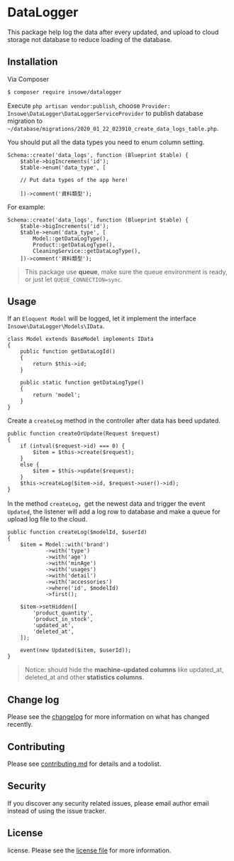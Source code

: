 # DataLogger

<!--
[![Latest Version on Packagist][ico-version]][link-packagist]
[![Total Downloads][ico-downloads]][link-downloads]
[![Build Status][ico-travis]][link-travis]
[![StyleCI][ico-styleci]][link-styleci]
-->

This package help log the data after every updated, and upload to cloud storage not database to reduce loading of the database.

## Installation

Via Composer

``` bash
$ composer require insowe/datalogger
```

Execute `php artisan vendor:publish`, choose `Provider: Insowe\DataLogger\DataLoggerServiceProvider` to publish database migration to `~/database/migrations/2020_01_22_023910_create_data_logs_table.php`.

You should put all the data types you need to enum column setting.
```
Schema::create('data_logs', function (Blueprint $table) {
    $table->bigIncrements('id');
    $table->enum('data_type', [

    // Put data types of the app here!

    ])->comment('資料類型');
```

For example:
```
Schema::create('data_logs', function (Blueprint $table) {
    $table->bigIncrements('id');
    $table->enum('data_type', [
        Model::getDataLogType(),
        Product::getDataLogType(),
        CleaningService::getDataLogType(),
    ])->comment('資料類型');
```

> This package use **queue**, make sure the queue environment is ready, or just let `QUEUE_CONNECTION=sync`.

## Usage

If an `Eloquent Model` will be logged, let it implement the interface `Insowe\DataLogger\Models\IData`.

```
class Model extends BaseModel implements IData
{
    public function getDataLogId()
    {
        return $this->id;
    }
    
    public static function getDataLogType()
    {
        return 'model';
    }
}
```


Create a `createLog` method in the controller after data has beed updated.
```
public function createOrUpdate(Request $request)
{
    if (intval($request->id) === 0) {
        $item = $this->create($request);
    }
    else {
        $item = $this->update($request);
    }
    $this->createLog($item->id, $request->user()->id);
}
```

In the method `createLog`，get the newest data and trigger the event `Updated`, the listener will add a log row to database and make a queue for upload log file to the cloud.
```
public function createLog($modelId, $userId)
{
    $item = Model::with('brand')
            ->with('type')
            ->with('age')
            ->with('minAge')
            ->with('usages')
            ->with('detail')
            ->with('accessories')
            ->where('id', $modelId)
            ->first();
    
    $item->setHidden([
        'product_quantity',
        'product_in_stock',
        'updated_at',
        'deleted_at',
    ]);
    
    event(new Updated($item, $userId));
}
```

>Notice: should hide the **machine-updated columns** like updated_at, deleted_at and other **statistics columns**.

## Change log

Please see the [changelog](changelog.md) for more information on what has changed recently.

## Contributing

Please see [contributing.md](contributing.md) for details and a todolist.

## Security

If you discover any security related issues, please email author email instead of using the issue tracker.

## License

license. Please see the [license file](license.md) for more information.

[ico-version]: https://img.shields.io/packagist/v/insowe/datalogger.svg?style=flat-square
[ico-downloads]: https://img.shields.io/packagist/dt/insowe/datalogger.svg?style=flat-square
[ico-travis]: https://img.shields.io/travis/insowe/datalogger/master.svg?style=flat-square
[ico-styleci]: https://styleci.io/repos/12345678/shield

[link-packagist]: https://packagist.org/packages/insowe/datalogger
[link-downloads]: https://packagist.org/packages/insowe/datalogger
[link-travis]: https://travis-ci.org/insowe/datalogger
[link-styleci]: https://styleci.io/repos/12345678
[link-author]: https://github.com/insowe
[link-contributors]: ../../contributors
